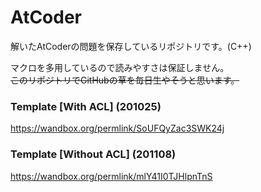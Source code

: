 # AtCoder
解いたAtCoderの問題を保存しているリポジトリです。(C++)  
  
マクロを多用しているので読みやすさは保証しません。  
~~このリポジトリでGitHubの草を毎日生やそうと思います。~~  

### Template [With ACL] (201025)
https://wandbox.org/permlink/SoUFQyZac3SWK24j
  
### Template [Without ACL] (201108)
https://wandbox.org/permlink/mlY41I0TJHlpnTnS
